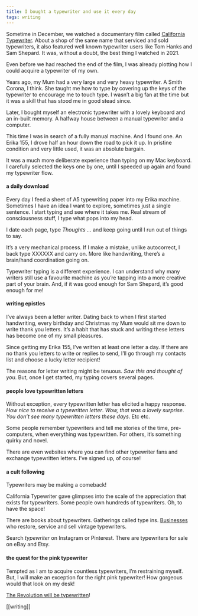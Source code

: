```yaml
---
title: I bought a typewriter and use it every day
tags: writing
---
```


Sometime in December, we watched a documentary film called [California Typewriter](https://californiatypewritermovie.com/). About a shop of the same name that serviced and sold typewriters, it also featured well known typewriter users like Tom Hanks and Sam Shepard. It was, without a doubt, the best thing I watched in 2021.

Even before we had reached the end of the film, I was already plotting how I could acquire a typewriter of my own.

Years ago, my Mum had a very large and very heavy typewriter. A Smith Corona, I think. She taught me how to type by covering up the keys of the typewriter to encourage me to touch type. I wasn’t a big fan at the time but it was a skill that has stood me in good stead since.

Later, I bought myself an electronic typewriter with a lovely keyboard and an in-built memory. A halfway house between a manual typewriter and a computer.

This time I was in search of a fully manual machine. And I found one. An Erika 155, I drove half an hour down the road to pick it up. In pristine condition and very little used, it was an absolute bargain.

It was a much more deliberate experience than typing on my Mac keyboard. I carefully selected the keys one by one, until I speeded up again and found my typewriter flow.

#### a daily download

Every day I feed a sheet of A5 typewriting paper into my Erika machine. Sometimes I have an idea I want to explore, sometimes just a single sentence. I start typing and see where it takes me. Real stream of consciousness stuff, I type what pops into my head.

I date each page, type _Thoughts …_ and keep going until I run out of things to say.

It’s a very mechanical process. If I make a mistake, unlike autocorrect, I back type XXXXXX and carry on. More like handwriting, there’s a brain/hand coordination going on.

Typewriter typing is a different experience. I can understand why many writers still use a favourite machine as you’re tapping into a more creative part of your brain. And, if it was good enough for Sam Shepard, it’s good enough for me!

#### writing epistles

I’ve always been a letter writer. Dating back to when I first started handwriting, every birthday and Christmas my Mum would sit me down to write thank you letters. It’s a habit that has stuck and writing these letters has become one of my small pleasures.

Since getting my Erika 155, I’ve written at least one letter a day. If there are no thank you letters to write or replies to send, I’ll go through my contacts list and choose a lucky letter recipient!

The reasons for letter writing might be tenuous. _Saw this and thought of you_. But, once I get started, my typing covers several pages.

#### people love typewritten letters

Without exception, every typewritten letter has elicited a happy response. _How nice to receive a typewritten letter_. _Wow, that was a lovely surprise_. _You don’t see many typewritten letters these days_. Etc etc.

Some people remember typewriters and tell me stories of the time, pre-computers, when everything was typewritten. For others, it’s something quirky and novel.

There are even websites where you can find other typewriter fans and exchange typewritten letters. I’ve signed up, of course!

#### a cult following

Typewriters may be making a comeback!

California Typewriter gave glimpses into the scale of the appreciation that exists for typewriters. Some people own hundreds of typewriters. Oh, to have the space!

There are books about typewriters. Gatherings called type ins. [Businesses](https://charliefoxtrotvintage.co.uk/collections/typewriters) who restore, service and sell vintage typewriters.

Search _typewriter_ on Instagram or Pinterest. There are typewriters for sale on eBay and Etsy.

#### the quest for the pink typewriter

Tempted as I am to acquire countless typewriters, I’m restraining myself. But, I will make an exception for the right pink typewriter! How gorgeous would that look on my desk!

[The Revolution will be typewritten](http://www.timtyson.us/wordpress/wp-content/uploads/2017/09/typewriter-manifesto.jpg)!

[[writing]]